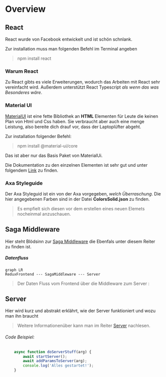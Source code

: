 # Overview

## React
React wurde von Facebook entwickelt und ist schön schnlank.

Zur installation muss man folgenden Befehl im Terminal angeben
>npm install react

### Warum React
Zu React gibts es viele Erweiterungen, wodurch das Arbeiten mit React sehr vereinfacht wird.
Außerdem unterstützt React Typescript *als wenn das was Besonderes wäre*.

### Material UI
[MaterialUI](https://material-ui.com/) ist eine fette Bibliothek an **HTML** Elementen für Leute die keinen Plan von Html und Css haben.
Sie verbraucht aber auch eine menge Leistung, also bereite dich drauf vor, dass der Laptoplüfter abgeht.

Zur installation folgender Befehl:
>npm install @material-ui/core

Das ist aber nur das Basis Paket von MaterialUi.

Die Dokumentation zu den einzelnen Elementen ist sehr gut 
und unter folgendem [Link](https://material-ui.com/components/box/) zu finden.

### Axa Styleguide
Der Axa Styleguid ist ein von der Axa vorgegeben, *welch Überraschung*.
Die hier angegebenen Farben sind in der Datei **ColorsSolid.json** zu finden.

>Es empfielt sich diesen vor dem erstellen eines neuen Elemets nocheinmal anzuschauen.

## Saga Middleware
Hier steht Blödsinn zur [Saga Middleware](docs/sagamiddelware/DataFlow.md) die Ebenfals unter diesem Reiter zu finden ist.

##### Datenfluss
```mermaid
graph LR
ReduxFrontend --- SagaMiddleware --- Server
```
>Der Daten Fluss vom Frontend über die Middleware zum Server :



## Server

Hier wird kurz und abstrakt erklährt, wie der Server funktioniert und wozu man ihn braucht

>Weitere Informationenüber kann man im Reiter [Server](/docs/server/README.md) nachlesen.

###### Code Beispiel:
```javascript
    async function doServerStuff(arg) {
        await startServer();
        await addParamsToServer(arg);
        console.log('Alles gestartet!');
    }
```
